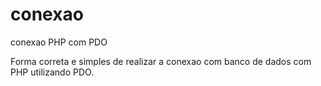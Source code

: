 # conexao
conexao PHP com PDO

Forma correta e simples de realizar a conexao com banco de dados com PHP utilizando PDO.
